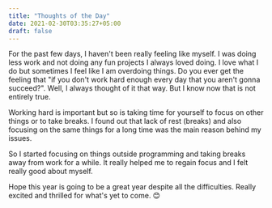```yaml
---
title: "Thoughts of the Day"
date: 2021-02-30T03:35:27+05:00
draft: false
---
```


For the past few days, I haven't been really feeling like myself. I was doing less work and not doing any fun projects I always loved doing. I love what I do but sometimes I feel like I am overdoing things. Do you ever get the feeling that "if you don't work hard enough every day that you aren't gonna succeed?". Well, I always thought of it that way. But I know now that is not entirely true.

Working hard is important but so is taking time for yourself to focus on other things or to take breaks. I found out that lack of rest (breaks) and also focusing on the same things for a long time was the main reason behind my issues.

So I started focusing on things outside programming and taking breaks away from work for a while. It really helped me to regain focus and I felt really good about myself.

Hope this year is going to be a great year despite all the difficulties. Really excited and thrilled for what's yet to come. 😊